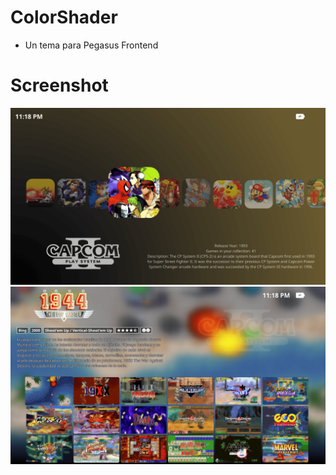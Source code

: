 # ColorShader 
- Un tema para Pegasus Frontend

# Screenshot

![screen0](https://github.com/ZagonAb/ColorShader/blob/2c43979ab8be7727b8fae193efffc5924a9ea40f/.meta/screenshots/screen0.png)
![screen1](https://github.com/ZagonAb/ColorShader/blob/2c43979ab8be7727b8fae193efffc5924a9ea40f/.meta/screenshots/screen1.png)

